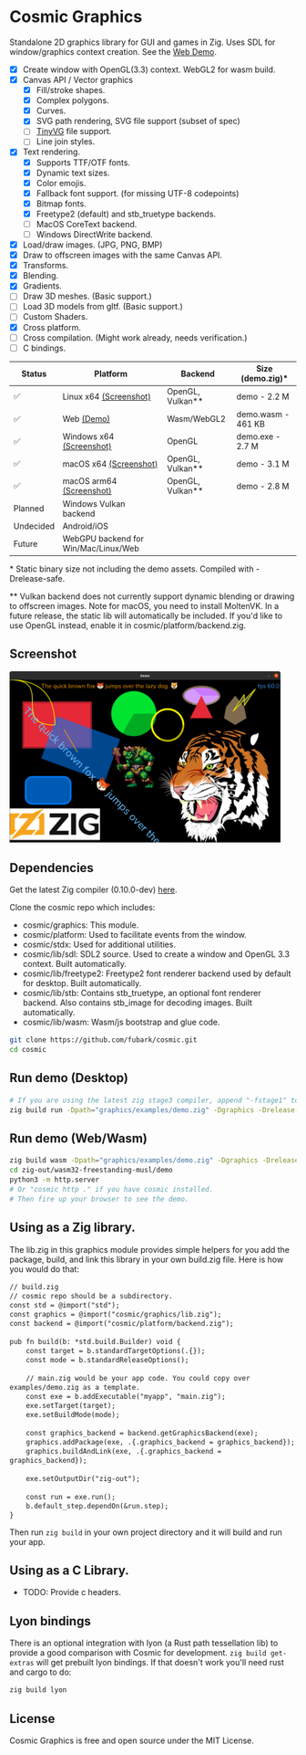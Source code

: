 # Cosmic Graphics

Standalone 2D graphics library for GUI and games in Zig. Uses SDL for window/graphics context creation. See the [Web Demo](https://fubark.github.io/cosmic-site/demo).

- [x] Create window with OpenGL(3.3) context. WebGL2 for wasm build.
- [x] Canvas API / Vector graphics
  - [x] Fill/stroke shapes.
  - [x] Complex polygons.
  - [x] Curves.
  - [x] SVG path rendering, SVG file support (subset of spec)
  - [ ] [TinyVG](https://github.com/TinyVG) file support.
  - [ ] Line join styles.
- [x] Text rendering.
  - [x] Supports TTF/OTF fonts.
  - [x] Dynamic text sizes.
  - [x] Color emojis.
  - [x] Fallback font support. (for missing UTF-8 codepoints)
  - [x] Bitmap fonts.
  - [x] Freetype2 (default) and stb_truetype backends. 
  - [ ] MacOS CoreText backend.
  - [ ] Windows DirectWrite backend.
- [x] Load/draw images. (JPG, PNG, BMP)
- [x] Draw to offscreen images with the same Canvas API.
- [x] Transforms.
- [x] Blending.
- [x] Gradients.
- [ ] Draw 3D meshes. (Basic support.)
- [ ] Load 3D models from gltf. (Basic support.)
- [ ] Custom Shaders.
- [x] Cross platform.
- [ ] Cross compilation. (Might work already, needs verification.)
- [ ] C bindings.

| Status | Platform | Backend | Size (demo.zig)* |
| --- | --- | --- | --- |
| ✅ | Linux x64 [(Screenshot)](https://raw.githubusercontent.com/fubark/cosmic-site/master/graphics-demo-linux.png) | OpenGL, Vulkan** | demo - 2.2 M |
| ✅ | Web [(Demo)](https://fubark.github.io/cosmic-site/demo) | Wasm/WebGL2 | demo.wasm - 461 KB |
| ✅ | Windows x64 [(Screenshot)](https://raw.githubusercontent.com/fubark/cosmic-site/master/graphics-demo-win11.png) | OpenGL | demo.exe - 2.7 M |
| ✅ | macOS x64 [(Screenshot)](https://raw.githubusercontent.com/fubark/cosmic-site/master/graphics-demo-macos.png) | OpenGL, Vulkan** | demo - 3.1 M |
| ✅ | macOS arm64 [(Screenshot)](https://raw.githubusercontent.com/fubark/cosmic-site/master/graphics-demo-macos.png) | OpenGL, Vulkan** | demo - 2.8 M |
| Planned | Windows Vulkan backend |
| Undecided | Android/iOS |
| Future | WebGPU backend for Win/Mac/Linux/Web |

\* Static binary size not including the demo assets. Compiled with -Drelease-safe.

\** Vulkan backend does not currently support dynamic blending or drawing to offscreen images. Note for macOS, you need to install MoltenVK. In a future release, the static lib will automatically be included. If you'd like to use OpenGL instead, enable it in cosmic/platform/backend.zig.

## Screenshot
<a href="https://raw.githubusercontent.com/fubark/cosmic-site/master/graphics-demo-linux.png"><img src="https://raw.githubusercontent.com/fubark/cosmic-site/master/graphics-demo-linux.png" alt="Linux Demo" height="300"></a>

## Dependencies
Get the latest Zig compiler (0.10.0-dev) [here](https://ziglang.org/download/).

Clone the cosmic repo which includes:
- cosmic/graphics: This module.
- cosmic/platform: Used to facilitate events from the window.
- cosmic/stdx: Used for additional utilities.
- cosmic/lib/sdl: SDL2 source. Used to create a window and OpenGL 3.3 context. Built automatically.
- cosmic/lib/freetype2: Freetype2 font renderer backend used by default for desktop. Built automatically.
- cosmic/lib/stb: Contains stb_truetype, an optional font renderer backend. Also contains stb_image for decoding images. Built automatically.
- cosmic/lib/wasm: Wasm/js bootstrap and glue code.
```sh
git clone https://github.com/fubark/cosmic.git
cd cosmic
```

## Run demo (Desktop)
```sh
# If you are using the latest zig stage3 compiler, append "-fstage1" to the command.
zig build run -Dpath="graphics/examples/demo.zig" -Dgraphics -Drelease-safe
```

## Run demo (Web/Wasm)

```sh
zig build wasm -Dpath="graphics/examples/demo.zig" -Dgraphics -Drelease-safe
cd zig-out/wasm32-freestanding-musl/demo
python3 -m http.server
# Or "cosmic http ." if you have cosmic installed.
# Then fire up your browser to see the demo.
```

## Using as a Zig library.
The lib.zig in this graphics module provides simple helpers for you add the package, build, and link this library in your own build.zig file. Here is how you would do that:
```zig
// build.zig
// cosmic repo should be a subdirectory.
const std = @import("std");
const graphics = @import("cosmic/graphics/lib.zig");
const backend = @import("cosmic/platform/backend.zig");

pub fn build(b: *std.build.Builder) void {
    const target = b.standardTargetOptions(.{});
    const mode = b.standardReleaseOptions();

    // main.zig would be your app code. You could copy over examples/demo.zig as a template.
    const exe = b.addExecutable("myapp", "main.zig");
    exe.setTarget(target);
    exe.setBuildMode(mode);

    const graphics_backend = backend.getGraphicsBackend(exe);
    graphics.addPackage(exe, .{.graphics_backend = graphics_backend});
    graphics.buildAndLink(exe, .{.graphics_backend = graphics_backend});

    exe.setOutputDir("zig-out");

    const run = exe.run();
    b.default_step.dependOn(&run.step);
}
```
Then run `zig build` in your own project directory and it will build and run your app.

## Using as a C Library.
* TODO: Provide c headers.

## Lyon bindings
There is an optional integration with lyon (a Rust path tessellation lib) to provide a good comparison with Cosmic for development. `zig build get-extras` will get prebuilt lyon bindings. If that doesn't work you'll need rust and cargo to do:
```sh
zig build lyon
```

## License
Cosmic Graphics is free and open source under the MIT License.
